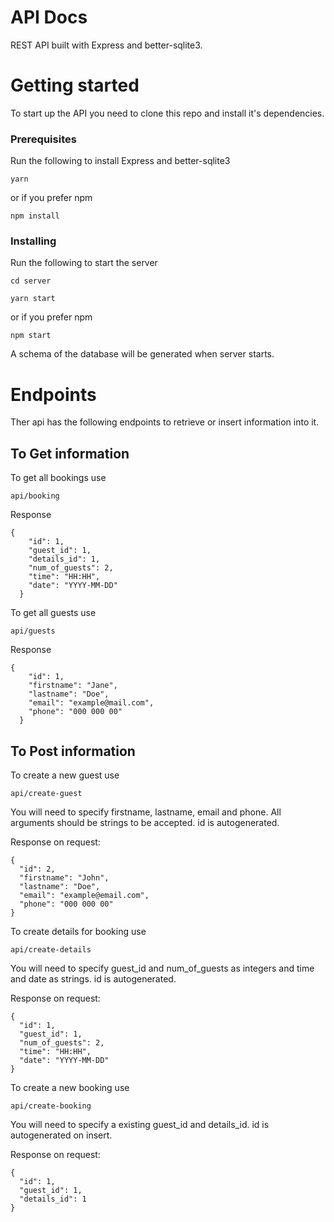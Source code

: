 # API Docs

REST API built with Express and better-sqlite3.

# Getting started

To start up the API you need to clone this repo and install it's dependencies.

### Prerequisites

Run the following to install Express and better-sqlite3

```
yarn
```

or if you prefer npm

```
npm install
```

### Installing

Run the following to start the server

```
cd server
```

```
yarn start
```

or if you prefer npm

```
npm start
```

A schema of the database will be generated when server starts.

# Endpoints

Ther api has the following endpoints to retrieve or insert information into it.

## To Get information

To get all bookings use

```
api/booking
```

Response

```
{
    "id": 1,
    "guest_id": 1,
    "details_id": 1,
    "num_of_guests": 2,
    "time": "HH:HH",
    "date": "YYYY-MM-DD"
  }
```

To get all guests use

```
api/guests
```

Response

```
{
    "id": 1,
    "firstname": "Jane",
    "lastname": "Doe",
    "email": "example@mail.com",
    "phone": "000 000 00"
  }
```

## To Post information

To create a new guest use

```
api/create-guest
```

You will need to specify firstname, lastname, email and phone. All arguments should be strings to be accepted. id is autogenerated.

Response on request:

```
{
  "id": 2,
  "firstname": "John",
  "lastname": "Doe",
  "email": "example@email.com",
  "phone": "000 000 00"
}
```

To create details for booking use

```
api/create-details
```

You will need to specify guest_id and num_of_guests as integers and time and date as strings. id is autogenerated.

Response on request:

```
{
  "id": 1,
  "guest_id": 1,
  "num_of_guests": 2,
  "time": "HH:HH",
  "date": "YYYY-MM-DD"
}
```

To create a new booking use

```
api/create-booking
```

You will need to specify a existing guest_id and details_id. id is autogenerated on insert.

Response on request:

```
{
  "id": 1,
  "guest_id": 1,
  "details_id": 1
}
```
